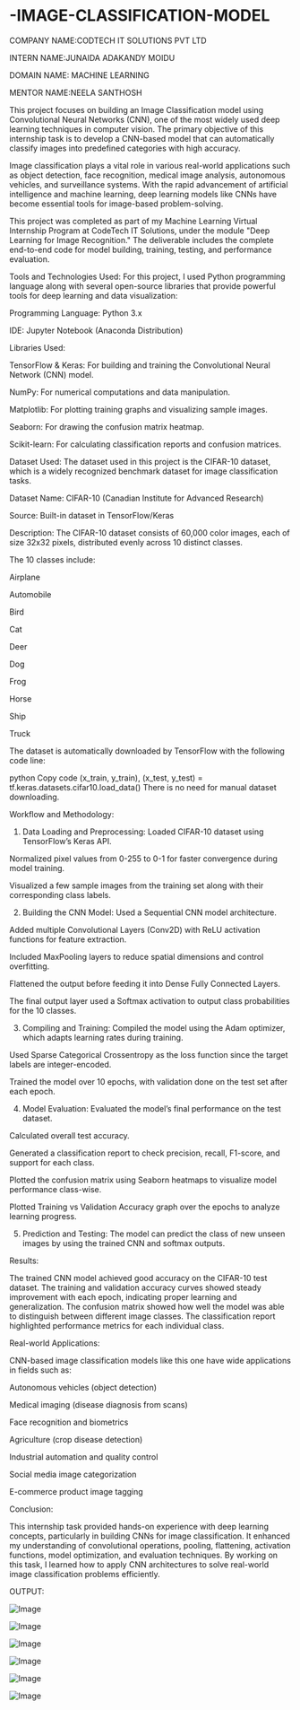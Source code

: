 # -IMAGE-CLASSIFICATION-MODEL

COMPANY NAME:CODTECH IT SOLUTIONS PVT LTD

INTERN NAME:JUNAIDA ADAKANDY MOIDU

DOMAIN NAME: MACHINE LEARNING

MENTOR NAME:NEELA SANTHOSH

This project focuses on building an Image Classification model using Convolutional Neural Networks (CNN), one of the most widely used deep learning techniques in computer vision. The primary objective of this internship task is to develop a CNN-based model that can automatically classify images into predefined categories with high accuracy.

Image classification plays a vital role in various real-world applications such as object detection, face recognition, medical image analysis, autonomous vehicles, and surveillance systems. With the rapid advancement of artificial intelligence and machine learning, deep learning models like CNNs have become essential tools for image-based problem-solving.

This project was completed as part of my Machine Learning Virtual Internship Program at CodeTech IT Solutions, under the module "Deep Learning for Image Recognition." The deliverable includes the complete end-to-end code for model building, training, testing, and performance evaluation.

 Tools and Technologies Used:
For this project, I used Python programming language along with several open-source libraries that provide powerful tools for deep learning and data visualization:

Programming Language: Python 3.x

IDE: Jupyter Notebook (Anaconda Distribution)

Libraries Used:

TensorFlow & Keras: For building and training the Convolutional Neural Network (CNN) model.

NumPy: For numerical computations and data manipulation.

Matplotlib: For plotting training graphs and visualizing sample images.

Seaborn: For drawing the confusion matrix heatmap.

Scikit-learn: For calculating classification reports and confusion matrices.

 Dataset Used:
The dataset used in this project is the CIFAR-10 dataset, which is a widely recognized benchmark dataset for image classification tasks.

Dataset Name: CIFAR-10 (Canadian Institute for Advanced Research)

Source: Built-in dataset in TensorFlow/Keras

Description:
The CIFAR-10 dataset consists of 60,000 color images, each of size 32x32 pixels, distributed evenly across 10 distinct classes.

The 10 classes include:

Airplane

Automobile

Bird

Cat

Deer

Dog

Frog

Horse

Ship

Truck

The dataset is automatically downloaded by TensorFlow with the following code line:

python
Copy code
(x_train, y_train), (x_test, y_test) = tf.keras.datasets.cifar10.load_data()
There is no need for manual dataset downloading.

Workflow and Methodology:
1. Data Loading and Preprocessing:
Loaded CIFAR-10 dataset using TensorFlow’s Keras API.

Normalized pixel values from 0-255 to 0-1 for faster convergence during model training.

Visualized a few sample images from the training set along with their corresponding class labels.

2. Building the CNN Model:
Used a Sequential CNN model architecture.

Added multiple Convolutional Layers (Conv2D) with ReLU activation functions for feature extraction.

Included MaxPooling layers to reduce spatial dimensions and control overfitting.

Flattened the output before feeding it into Dense Fully Connected Layers.

The final output layer used a Softmax activation to output class probabilities for the 10 classes.

3. Compiling and Training:
Compiled the model using the Adam optimizer, which adapts learning rates during training.

Used Sparse Categorical Crossentropy as the loss function since the target labels are integer-encoded.

Trained the model over 10 epochs, with validation done on the test set after each epoch.

4. Model Evaluation:
Evaluated the model’s final performance on the test dataset.

Calculated overall test accuracy.

Generated a classification report to check precision, recall, F1-score, and support for each class.

Plotted the confusion matrix using Seaborn heatmaps to visualize model performance class-wise.

Plotted Training vs Validation Accuracy graph over the epochs to analyze learning progress.

5. Prediction and Testing:
The model can predict the class of new unseen images by using the trained CNN and softmax outputs.

 Results:
 
The trained CNN model achieved good accuracy on the CIFAR-10 test dataset. The training and validation accuracy curves showed steady improvement with each epoch, indicating proper learning and generalization. The confusion matrix showed how well the model was able to distinguish between different image classes. The classification report highlighted performance metrics for each individual class.

 Real-world Applications:
 
CNN-based image classification models like this one have wide applications in fields such as:

Autonomous vehicles (object detection)

Medical imaging (disease diagnosis from scans)

Face recognition and biometrics

Agriculture (crop disease detection)

Industrial automation and quality control

Social media image categorization

E-commerce product image tagging

 Conclusion:
 
This internship task provided hands-on experience with deep learning concepts, particularly in building CNNs for image classification. It enhanced my understanding of convolutional operations, pooling, flattening, activation functions, model optimization, and evaluation techniques. By working on this task, I learned how to apply CNN architectures to solve real-world image classification problems efficiently.

OUTPUT:

![Image](https://github.com/user-attachments/assets/4d470b84-515f-43eb-bf6a-d4fd8dd1b396)

![Image](https://github.com/user-attachments/assets/11dc322a-6bcd-4a76-a22b-02ba6ef76332)

![Image](https://github.com/user-attachments/assets/e5a155fd-06c1-4515-8d47-af704dddc89b)

![Image](https://github.com/user-attachments/assets/9815cb4e-7dcf-4bdc-b64b-36825ca4055e)

![Image](https://github.com/user-attachments/assets/a8a4e7e3-7602-4a04-b1db-2ae09c82baec)

![Image](https://github.com/user-attachments/assets/c462de52-bdef-4986-896b-695d9358563f)

